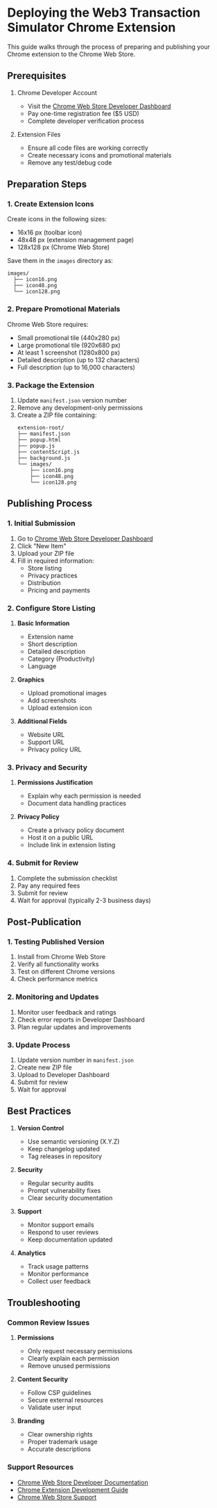 # Deploying the Web3 Transaction Simulator Chrome Extension

This guide walks through the process of preparing and publishing your Chrome extension to the Chrome Web Store.

## Prerequisites

1. Chrome Developer Account
   - Visit the [Chrome Web Store Developer Dashboard](https://chrome.google.com/webstore/devconsole)
   - Pay one-time registration fee ($5 USD)
   - Complete developer verification process

2. Extension Files
   - Ensure all code files are working correctly
   - Create necessary icons and promotional materials
   - Remove any test/debug code

## Preparation Steps

### 1. Create Extension Icons

Create icons in the following sizes:
- 16x16 px (toolbar icon)
- 48x48 px (extension management page)
- 128x128 px (Chrome Web Store)

Save them in the `images` directory as:
```
images/
  ├── icon16.png
  ├── icon48.png
  └── icon128.png
```

### 2. Prepare Promotional Materials

Chrome Web Store requires:
- Small promotional tile (440x280 px)
- Large promotional tile (920x680 px)
- At least 1 screenshot (1280x800 px)
- Detailed description (up to 132 characters)
- Full description (up to 16,000 characters)

### 3. Package the Extension

1. Update `manifest.json` version number
2. Remove any development-only permissions
3. Create a ZIP file containing:
   ```
   extension-root/
   ├── manifest.json
   ├── popup.html
   ├── popup.js
   ├── contentScript.js
   ├── background.js
   └── images/
       ├── icon16.png
       ├── icon48.png
       └── icon128.png
   ```

## Publishing Process

### 1. Initial Submission

1. Go to [Chrome Web Store Developer Dashboard](https://chrome.google.com/webstore/devconsole)
2. Click "New Item"
3. Upload your ZIP file
4. Fill in required information:
   - Store listing
   - Privacy practices
   - Distribution
   - Pricing and payments

### 2. Configure Store Listing

1. **Basic Information**
   - Extension name
   - Short description
   - Detailed description
   - Category (Productivity)
   - Language

2. **Graphics**
   - Upload promotional images
   - Add screenshots
   - Upload extension icon

3. **Additional Fields**
   - Website URL
   - Support URL
   - Privacy policy URL

### 3. Privacy and Security

1. **Permissions Justification**
   - Explain why each permission is needed
   - Document data handling practices

2. **Privacy Policy**
   - Create a privacy policy document
   - Host it on a public URL
   - Include link in extension listing

### 4. Submit for Review

1. Complete the submission checklist
2. Pay any required fees
3. Submit for review
4. Wait for approval (typically 2-3 business days)

## Post-Publication

### 1. Testing Published Version

1. Install from Chrome Web Store
2. Verify all functionality works
3. Test on different Chrome versions
4. Check performance metrics

### 2. Monitoring and Updates

1. Monitor user feedback and ratings
2. Check error reports in Developer Dashboard
3. Plan regular updates and improvements

### 3. Update Process

1. Update version number in `manifest.json`
2. Create new ZIP file
3. Upload to Developer Dashboard
4. Submit for review
5. Wait for approval

## Best Practices

1. **Version Control**
   - Use semantic versioning (X.Y.Z)
   - Keep changelog updated
   - Tag releases in repository

2. **Security**
   - Regular security audits
   - Prompt vulnerability fixes
   - Clear security documentation

3. **Support**
   - Monitor support emails
   - Respond to user reviews
   - Keep documentation updated

4. **Analytics**
   - Track usage patterns
   - Monitor performance
   - Collect user feedback

## Troubleshooting

### Common Review Issues

1. **Permissions**
   - Only request necessary permissions
   - Clearly explain each permission
   - Remove unused permissions

2. **Content Security**
   - Follow CSP guidelines
   - Secure external resources
   - Validate user input

3. **Branding**
   - Clear ownership rights
   - Proper trademark usage
   - Accurate descriptions

### Support Resources

- [Chrome Web Store Developer Documentation](https://developer.chrome.com/docs/webstore/)
- [Chrome Extension Development Guide](https://developer.chrome.com/docs/extensions/mv3/)
- [Chrome Web Store Support](https://support.google.com/chrome_webstore/) 